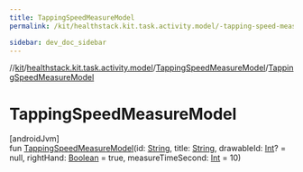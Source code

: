 ```yaml
---
title: TappingSpeedMeasureModel
permalink: /kit/healthstack.kit.task.activity.model/-tapping-speed-measure-model/-tapping-speed-measure-model.html

sidebar: dev_doc_sidebar
---
```

//[kit](../../../index.html)/[healthstack.kit.task.activity.model](../index.html)/[TappingSpeedMeasureModel](index.html)/[TappingSpeedMeasureModel](-tapping-speed-measure-model.html)



# TappingSpeedMeasureModel



[androidJvm]\
fun [TappingSpeedMeasureModel](-tapping-speed-measure-model.html)(id: [String](https://kotlinlang.org/api/latest/jvm/stdlib/kotlin/-string/index.html), title: [String](https://kotlinlang.org/api/latest/jvm/stdlib/kotlin/-string/index.html), drawableId: [Int](https://kotlinlang.org/api/latest/jvm/stdlib/kotlin/-int/index.html)? = null, rightHand: [Boolean](https://kotlinlang.org/api/latest/jvm/stdlib/kotlin/-boolean/index.html) = true, measureTimeSecond: [Int](https://kotlinlang.org/api/latest/jvm/stdlib/kotlin/-int/index.html) = 10)




